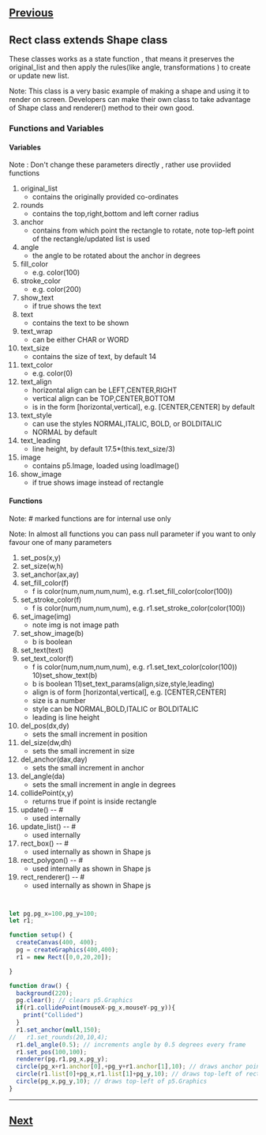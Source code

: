 [Previous](./event.md)
--------------------------------

## Rect class extends Shape class
These classes works as a state function , that means it preserves the original_list and then apply the rules(like angle, transformations ) to create or update new list.

Note: This class is a very basic example of making a shape and using it to render on screen. Developers can make their own class to take advantage of Shape class and renderer() method to their own good. 

### Functions and Variables

#### Variables

Note : Don't change these parameters directly , rather use proviided functions 

1) original_list
    - contains the originally provided co-ordinates
2) rounds
    - contains the top,right,bottom and left corner radius
3) anchor
    - contains from which point the rectangle to rotate, note top-left point of the rectangle/updated list is used
4) angle
    - the angle to be rotated about the anchor in degrees
5) fill_color
    - e.g. color(100)
6) stroke_color
    - e.g. color(200)
7) show_text
    - if true shows the text
8) text
    - contains the text to be shown
9) text_wrap
    - can be either CHAR or WORD
10) text_size
    - contains the size of text, by default 14
11) text_color
    - e.g. color(0)
12) text_align
    - horizontal align can be LEFT,CENTER,RIGHT
    - vertical align can be TOP,CENTER,BOTTOM
    - is in the form [horizontal,vertical], e.g. [CENTER,CENTER] by default
13) text_style
    - can use the styles NORMAL,ITALIC, BOLD, or BOLDITALIC
    - NORMAL by default
14) text_leading
    - line height, by default 17.5*(this.text_size/3)
15) image
    - contains p5.Image, loaded using loadImage()
16) show_image
    - if true shows image instead of rectangle

#### Functions

Note: # marked functions are for internal use only

Note: In almost all functions you can pass null parameter if you want to only favour one of many parameters

1) set_pos(x,y)
2) set_size(w,h)
3) set_anchor(ax,ay)
4) set_fill_color(f)
    - f is color(num,num,num,num), e.g. r1.set_fill_color(color(100))
5) set_stroke_color(f)
    - f is color(num,num,num,num), e.g. r1.set_stroke_color(color(100))
6) set_image(img)
    - note img is not image path
7) set_show_image(b)
    - b is boolean
8) set_text(text)
9) set_text_color(f)
    - f is color(num,num,num,num), e.g. r1.set_text_color(color(100))
10)set_show_text(b)
    - b is boolean
11)set_text_params(align,size,style,leading)
    - align is of form [horizontal,vertical], e.g. [CENTER,CENTER]
    - size is a number
    - style can be NORMAL,BOLD,ITALIC or BOLDITALIC
    - leading is line height
12) del_pos(dx,dy)
    - sets the small increment in position
13) del_size(dw,dh)
    - sets the small increment in size
14) del_anchor(dax,day)
    - sets the small increment in anchor
15) del_angle(da)
    - sets the small increment in angle in degrees
16) collidePoint(x,y)
    - returns true if point is inside rectangle
17) update()  -- #
    - used internally
18) update_list() -- #
    - used internally
19) rect_box() -- # 
    - used internally as shown in Shape js
20) rect_polygon() -- #
    - used internally as shown in Shape js
21) rect_renderer() -- #
    - used internally as shown in Shape js


```js


let pg,pg_x=100,pg_y=100;
let r1;

function setup() {
  createCanvas(400, 400);
  pg = createGraphics(400,400);
  r1 = new Rect([0,0,20,20]);

}

function draw() {
  background(220);
  pg.clear(); // clears p5.Graphics
  if(r1.collidePoint(mouseX-pg_x,mouseY-pg_y)){
    print("Collided")
  }
  r1.set_anchor(null,150);
//   r1.set_rounds(20,10,4);
  r1.del_angle(0.5); // increments angle by 0.5 degrees every frame
  r1.set_pos(100,100);
  renderer(pg,r1,pg_x,pg_y);
  circle(pg_x+r1.anchor[0],+pg_y+r1.anchor[1],10); // draws anchor point
  circle(r1.list[0]+pg_x,r1.list[1]+pg_y,10); // draws top-left of rectangle
  circle(pg_x,pg_y,10); // draws top-left of p5.Graphics
}


```


---------------------------------------
[Next](./container_ui.md)
-----------------------------